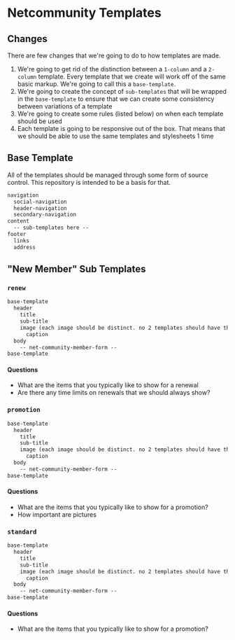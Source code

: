 # Netcommunity Templates

## Changes

There are few changes that we're going to do to how templates are made.

1. We're going to get rid of the distinction between a `1-column` and a `2-column` template. Every template that we create will work off of the same basic markup. We're going to call this a `base-template`.
2. We're going to create the concept of `sub-templates` that will be wrapped in the `base-template` to ensure that we can create some consistency between variations of a template
3. We're going to create some rules (listed below) on when each template should be used
4. Each template is going to be responsive out of the box. That means that we should be able to use the same templates and stylesheets 1 time

## Base Template

All of the templates should be managed through some form of source control. This repository is intended to be a basis for that.

```txt
navigation
  social-navigation
  header-navigation
  secondary-navigation
content
  -- sub-templates here --
footer
  links
  address

```

## "New Member" Sub Templates

### `renew`

```txt
base-template
  header
    title
    sub-title
    image (each image should be distinct. no 2 templates should have the same image)
      caption
  body
    -- net-community-member-form --
base-template
```

#### Questions

- What are the items that you typically like to show for a renewal
- Are there any time limits on renewals that we should always show?

### `promotion`

```txt
base-template
  header
    title
    sub-title
    image (each image should be distinct. no 2 templates should have the same image)
      caption
  body
    -- net-community-member-form --
base-template
```

#### Questions

- What are the items that you typically like to show for a promotion?
- How important are pictures

### `standard`

```txt
base-template
  header
    title
    sub-title
    image (each image should be distinct. no 2 templates should have the same image)
      caption
  body
    -- net-community-member-form --
base-template
```

#### Questions

- What are the items that you typically like to show for a promotion?

